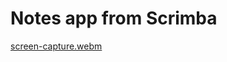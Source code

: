 # Notes app from Scrimba

[screen-capture.webm](https://user-images.githubusercontent.com/118050961/230544810-1e52d05d-0ba6-4ea9-ab74-e90a675adce8.webm)
